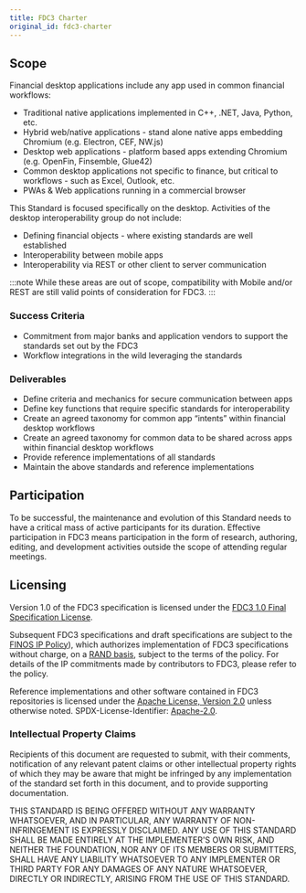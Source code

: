 ```yaml
---
title: FDC3 Charter
original_id: fdc3-charter
---
```


## Scope
Financial desktop applications include any app used in common financial workflows:

* Traditional native applications implemented in C++, .NET, Java, Python, etc.
* Hybrid web/native applications - stand alone native apps embedding Chromium (e.g. Electron, CEF, NW.js)
* Desktop web applications - platform based apps extending Chromium (e.g. OpenFin, Finsemble, Glue42)
* Common desktop applications not specific to finance, but critical to workflows - such as Excel, Outlook, etc.
* PWAs & Web applications running in a commercial browser

This Standard is focused specifically on the desktop.  Activities of the desktop interoperability group do not include:

* Defining financial objects - where existing standards are well established
* Interoperability between mobile apps
* Interoperability via REST or other client to server communication

:::note
While these areas are out of scope, compatibility with Mobile and/or REST are still valid points of consideration for FDC3.
:::

### Success Criteria
* Commitment from major banks and application vendors to support the standards set out by the FDC3
* Workflow integrations in the wild leveraging the standards

### Deliverables
* Define criteria and mechanics for secure communication between apps
* Define key functions that require specific standards for interoperability
* Create an agreed taxonomy for common app “intents” within financial desktop workflows
* Create an agreed taxonomy for common data to be shared across apps within financial desktop workflows
* Provide reference implementations of all standards
* Maintain the above standards and reference implementations

## Participation
To be successful, the maintenance and evolution of this Standard needs to have a critical mass of active participants for its duration. Effective participation in FDC3 means participation in the form of research, authoring, editing, and development activities outside the scope of attending regular meetings.

## Licensing
Version 1.0 of the FDC3 specification is licensed under the [FDC3 1.0 Final Specification License](https://github.com/finos/FDC3/blob/17892008c26a73ff1fd9f6e40ceb8c8bfd58c610/PATENTS-FDC3-1.0.md).

Subsequent FDC3 specifications and draft specifications are subject to the [FINOS IP Policy](https://github.com/finos/community/blob/main/website/static/governance-docs/IP-Policy.pdf)), which authorizes implementation of FDC3 specifications without charge, on a [RAND basis](https://en.wikipedia.org/wiki/Reasonable_and_non-discriminatory_licensing), subject to the terms of the policy. For details of the IP commitments made by contributors to FDC3, please refer to the policy.

Reference implementations and other software contained in FDC3 repositories is licensed under the [Apache License, Version 2.0](https://github.com/finos/FDC3/blob/17892008c26a73ff1fd9f6e40ceb8c8bfd58c610/LICENSE) unless otherwise noted. SPDX-License-Identifier: [Apache-2.0](https://spdx.org/licenses/Apache-2.0).

### Intellectual Property Claims
Recipients of this document are requested to submit, with their comments, notification of
any relevant patent claims or other intellectual property rights of which they may be aware that
might be infringed by any implementation of the standard set forth in this document, and to provide 
supporting documentation.

THIS STANDARD IS BEING OFFERED WITHOUT ANY WARRANTY
WHATSOEVER, AND IN PARTICULAR, ANY WARRANTY OF NON-INFRINGEMENT IS
EXPRESSLY DISCLAIMED. ANY USE OF THIS STANDARD SHALL BE MADE
ENTIRELY AT THE IMPLEMENTER'S OWN RISK, AND NEITHER THE FOUNDATION,
NOR ANY OF ITS MEMBERS OR SUBMITTERS, SHALL HAVE ANY LIABILITY
WHATSOEVER TO ANY IMPLEMENTER OR THIRD PARTY FOR ANY DAMAGES OF
ANY NATURE WHATSOEVER, DIRECTLY OR INDIRECTLY, ARISING FROM THE USE
OF THIS STANDARD.